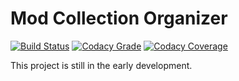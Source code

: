Mod Collection Organizer
========================

[![Build Status](https://img.shields.io/travis/oleg-py/mco.svg)](https://travis-ci.org/oleg-py/mco)
[![Codacy Grade](https://img.shields.io/codacy/grade/1742b163945e4730b9256c33780e3a5e/master.svg)](https://www.codacy.com/app/oleg-pyzhcov/mco?utm_source=github.com&amp;utm_medium=referral&amp;utm_content=oleg-py/mco&amp;utm_campaign=Badge_Grade)
[![Codacy Coverage](https://img.shields.io/codacy/coverage/1742b163945e4730b9256c33780e3a5e/master.svg)](https://www.codacy.com/app/oleg-pyzhcov/mco?utm_source=github.com&amp;utm_medium=referral&amp;utm_content=oleg-py/mco&amp;utm_campaign=Badge_Coverage)

This project is still in the early development.
